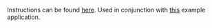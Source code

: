Instructions can be found [here](https://devops-lecture.as-code.link/tutorials/publish-container-image-from-pipeline).
Used in conjunction with [this](https://gitlab.bht-berlin.de/fb6-wp11-devops/webservice) example application.
